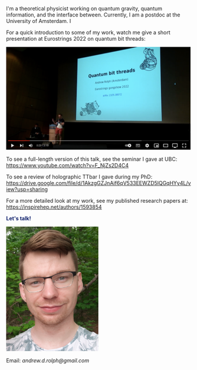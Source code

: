 <!--
<div class="topnav" align=center>
  <a href="https://andrewrolph.github.io">
    <button style="height:60px;width:100px;color:#0e1f6b; font-weight:bold; border-color:#0e1f6b; background-color:White">Home</button></a>
  <a href="https://andrewrolph.github.io/projects.html">
    <button style="height:60px;width:100px;color:#0f5f6b; font-weight:bold; border-color:#0f5f6b; background-color:White">Research</button></a>
</div>
-->

I'm a theoretical physicist working on quantum gravity, quantum information, and the interface between. Currently, I am a postdoc at the University of Amsterdam. I  <br/>

For a quick introduction to some of my work, watch me give a short presentation at Eurostrings 2022 on quantum bit threads:

[<img alt="Gong Show" width="500px" src="pics/gongshow.png" />](https://www.youtube.com/watch?v=eoCT7cAOGgo&feature=youtu.be)

To see a full-length version of this talk, see the seminar I gave at UBC: <a href="https://www.youtube.com/watch?v=F_NjZs2D4C4">https://www.youtube.com/watch?v=F_NjZs2D4C4</a>

To see a review of holographic TTbar I gave during my PhD: <a href="Link">https://drive.google.com/file/d/1AkzgGZJnAif6qV533EEWZD5lQGqHYy4L/view?usp=sharing</a>

For a more detailed look at my work, see my published research papers at: <a href="https://inspirehep.net/authors/1593854">https://inspirehep.net/authors/1593854</a>

<span style="color:#0e1f6b">**Let's talk!**</span>
<br>

<div align='left'>
   <img src="20200609_182752_cropped.jpg" alt="Andrew" width=250px height=auto><br/>
</div>
  
Email: _andrew.d.rolph@gmail.com_

